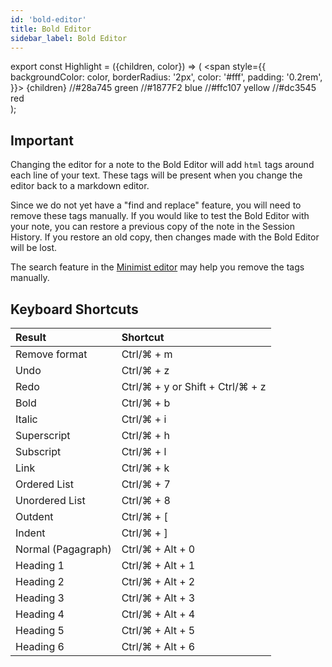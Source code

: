 ```yaml
---
id: 'bold-editor'
title: Bold Editor
sidebar_label: Bold Editor
---
```

export const Highlight = ({children, color}) => ( <span style={{
      backgroundColor: color,
      borderRadius: '2px',
      color: '#fff',
      padding: '0.2rem',
    }}> {children} </span> 
    //#28a745 green
    //#1877F2 blue
    //#ffc107 yellow
    //#dc3545 red    
    );

## <Highlight color="#1877F2">Important</Highlight>
Changing the editor for a note to the Bold Editor will add `html` tags around each line of your text. These tags will be present when you change the editor back to a markdown editor. 

Since we do not yet have a "find and replace" feature, you will need to remove these tags manually. If you would like to test the Bold Editor with your note, you can restore a previous copy of the note in the Session History. If you restore an old copy, then changes made with the Bold Editor will be lost.

The search feature in the [Minimist editor](https://standardnotes.org/extensions/markdown-minimist) may help you remove the tags manually.

## Keyboard Shortcuts
| Result                |  Shortcut           |
| :-------------------- | :------------------ |
| Remove format         | Ctrl/⌘ + m
| Undo                  | Ctrl/⌘ + z
| Redo                  | Ctrl/⌘ + y or Shift +  Ctrl/⌘ + z
| Bold                  | Ctrl/⌘ + b
| Italic                | Ctrl/⌘ + i
| Superscript           | Ctrl/⌘ + h
| Subscript             | Ctrl/⌘ + l
| Link                  | Ctrl/⌘ + k
| Ordered List          | Ctrl/⌘ + 7
| Unordered List        | Ctrl/⌘ + 8
| Outdent               | Ctrl/⌘ + [
| Indent                | Ctrl/⌘ + ]
| Normal (Pagagraph)    | Ctrl/⌘ + Alt + 0
| Heading 1             | Ctrl/⌘ + Alt + 1
| Heading 2             | Ctrl/⌘ + Alt + 2
| Heading 3             | Ctrl/⌘ + Alt + 3
| Heading 4             | Ctrl/⌘ + Alt + 4
| Heading 5             | Ctrl/⌘ + Alt + 5
| Heading 6             | Ctrl/⌘ + Alt + 6